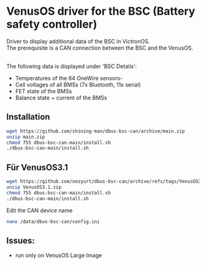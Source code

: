 # VenusOS driver for the BSC (Battery safety controller)

Driver to display additional data of the BSC in VictronOS.<br>
The prerequisite is a CAN connection between the BSC and the VenusOS.<br><br>

The following data is displayed under 'BSC Details':
- Temperatures of the 64 OneWire sensors-
- Cell voltages of all BMSs (7x Bluetooth, 11x serial)
- FET state of the BMSs
- Balance state + current of the BMSs<br>

## Installation
```bash
wget https://github.com/shining-man/dbus-bsc-can/archive/main.zip
unzip main.zip
chmod 755 dbus-bsc-can-main/install.sh
./dbus-bsc-can-main/install.sh
```
## Für VenusOS3.1
```bash
wget https://github.com/oezyurt/dbus-bsc-can/archive/refs/tags/VenusOS3.1.zip
unzip VenusOS3.1.zip
chmod 755 dbus-bsc-can-main/install.sh
./dbus-bsc-can-main/install.sh
```


Edit the CAN device name
```bash
nano /data/dbus-bsc-can/config.ini 
```

## Issues:
- run only on VenusOS Large Image
